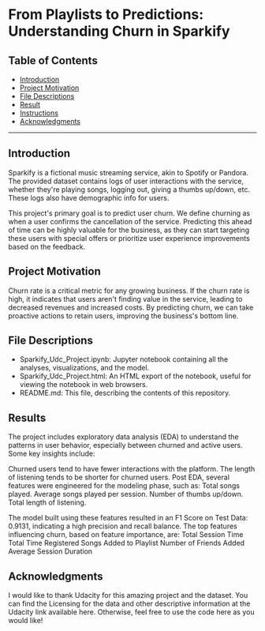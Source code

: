 # From Playlists to Predictions: Understanding Churn in Sparkify

## Table of Contents
- [Introduction](#introduction)
- [Project Motivation](#project-motivation)
- [File Descriptions](#file-descriptions)
- [Result](#result)
- [Instructions](#instructions)
- [Acknowledgments](#acknowledgments)

---


## Introduction <a name="introduction"></a>
Sparkify is a fictional music streaming service, akin to Spotify or Pandora. The provided dataset contains logs of user interactions with the service, whether they're playing songs, logging out, giving a thumbs up/down, etc. These logs also have demographic info for users.

This project's primary goal is to predict user churn. We define churning as when a user confirms the cancellation of the service. Predicting this ahead of time can be highly valuable for the business, as they can start targeting these users with special offers or prioritize user experience improvements based on the feedback.

## Project Motivation<a name="motivation"></a>
Churn rate is a critical metric for any growing business. If the churn rate is high, it indicates that users aren't finding value in the service, leading to decreased revenues and increased costs. By predicting churn, we can take proactive actions to retain users, improving the business's bottom line.

## File Descriptions <a name="files"></a>
- Sparkify_Udc_Project.ipynb: Jupyter notebook containing all the analyses, visualizations, and the model.
- Sparkify_Udc_Project.html: An HTML export of the notebook, useful for viewing the notebook in web browsers.
- README.md: This file, describing the contents of this repository.

## Results<a name="results"></a>
The project includes exploratory data analysis (EDA) to understand the patterns in user behavior, especially between churned and active users. Some key insights include:

Churned users tend to have fewer interactions with the platform.
The length of listening tends to be shorter for churned users.
Post EDA, several features were engineered for the modeling phase, such as:
Total songs played.
Average songs played per session.
Number of thumbs up/down.
Total length of listening.

The model built using these features resulted in an F1 Score on Test Data: 0.9131, indicating a high precision and recall balance. The top features influencing churn, based on feature importance, are:
Total Session Time
Total Time Registered
Songs Added to Playlist
Number of Friends Added
Average Session Duration

## Acknowledgments<a name="Acknowledgments"></a>
I would like to thank Udacity for this amazing project and the dataset. You can find the Licensing for the data and other descriptive information at the Udacity link available here. Otherwise, feel free to use the code here as you would like!



